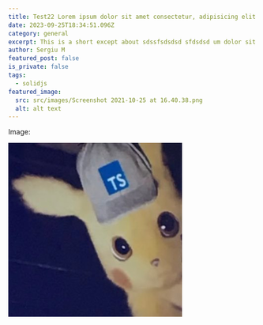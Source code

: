 ```yaml
---
title: Test22 Lorem ipsum dolor sit amet consectetur, adipisicing elit 34554435435435
date: 2023-09-25T18:34:51.096Z
category: general
excerpt: This is a short except about sdssfsdsdsd sfdsdsd um dolor sit amet cons
author: Sergiu M
featured_post: false
is_private: false
tags:
  - solidjs
featured_image:
  src: src/images/Screenshot 2021-10-25 at 16.40.38.png
  alt: alt text
---
```

Image:

![Alt text](/src/images/pic_ts.jpeg "text title")
